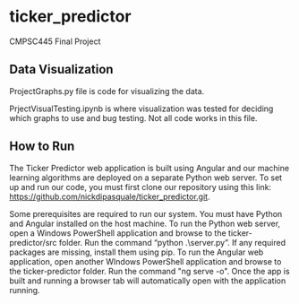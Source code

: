 # ticker_predictor
CMPSC445 Final Project

## Data Visualization ##
ProjectGraphs.py file is code for visualizing the data.

PrjectVisualTesting.ipynb is where visualization was tested for deciding which graphs to use and bug testing.  Not all code works in this file.

## How to Run ##
The Ticker Predictor web application is built using Angular and our machine learning algorithms are deployed on a separate Python web server. To set up and run our code, you must first clone our repository using this link: https://github.com/nickdipasquale/ticker_predictor.git. 

Some prerequisites are required to run our system. You must have Python and Angular installed on the host machine. To run the Python web server, open a Windows PowerShell application and browse to the ticker-predictor/src folder. Run the command “python .\server.py”. If any required packages are missing, install them using pip. To run the Angular web application, open another WIndows PowerShell application and browse to the ticker-predictor folder. Run the command "ng serve -o". Once the app is built and running a browser tab will automatically open with the application running.
